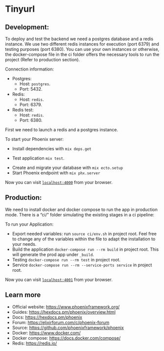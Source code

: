 # Tinyurl

## Development:

To deploy and test the backend we need a postgres database and a redis instance. We use two different redis instances for execution (port 6379) and testing purposes (port 6380). You can use your own instances or otherwise, the docker-compose file in the ci folder offers the necessary tools to run the project (Refer to production section).

Connection information:

  * Postgres:
    * Host: `postgres`.
    * Port: 5432.
  * Redis:
    * Host: `redis`.
    * Port: 6379.
  * Redis test:
    * Host: `redis`.
    + Port: 6380.

First we need to launch a redis and a postgres instance.

To start your Phoenix server:

  * Install dependencies with `mix deps.get`
  + Test application `mix test`.
  * Create and migrate your database with `mix ecto.setup`
  * Start Phoenix endpoint with `mix phx.server`

Now you can visit [`localhost:4000`](http://localhost:4000) from your browser.

## Production:

We need to install docker and docker compose to run the app in production mode.
There is a “ci/” folder simulating the existing stages in a ci pipeline:

To run your Application:

  * Export needed variables: run `source ci/env.sh` in project root. Feel free to change any of the variables within the file 
  to adapt the installation to your needs.
  * Build the application `docker-compose run --rm build` in project root. This will generate the prod app under `_build`.
  * Testing `docker-compose run --rm test` in project root.
  * Service `docker-compose run --rm --service-ports service` in project root.

Now you can visit [`localhost:4001`](http://localhost:4000) from your browser.

## Learn more

  * Official website: https://www.phoenixframework.org/
  * Guides: https://hexdocs.pm/phoenix/overview.html
  * Docs: https://hexdocs.pm/phoenix
  * Forum: https://elixirforum.com/c/phoenix-forum
  * Source: https://github.com/phoenixframework/phoenix
  * Docker: https://www.docker.com/
  * Docker compose: https://docs.docker.com/compose/
  * Redis: https://redis.io/

